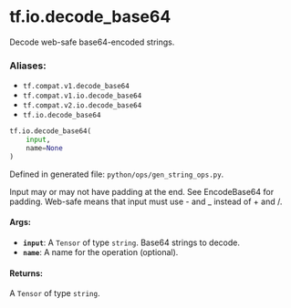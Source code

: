 <div itemscope itemtype="http://developers.google.com/ReferenceObject">
<meta itemprop="name" content="tf.io.decode_base64" />
<meta itemprop="path" content="Stable" />
</div>

# tf.io.decode_base64

Decode web-safe base64-encoded strings.

### Aliases:

* `tf.compat.v1.decode_base64`
* `tf.compat.v1.io.decode_base64`
* `tf.compat.v2.io.decode_base64`
* `tf.io.decode_base64`

``` python
tf.io.decode_base64(
    input,
    name=None
)
```



Defined in generated file: `python/ops/gen_string_ops.py`.

<!-- Placeholder for "Used in" -->

Input may or may not have padding at the end. See EncodeBase64 for padding.
Web-safe means that input must use - and _ instead of + and /.

#### Args:


* <b>`input`</b>: A `Tensor` of type `string`. Base64 strings to decode.
* <b>`name`</b>: A name for the operation (optional).


#### Returns:

A `Tensor` of type `string`.

